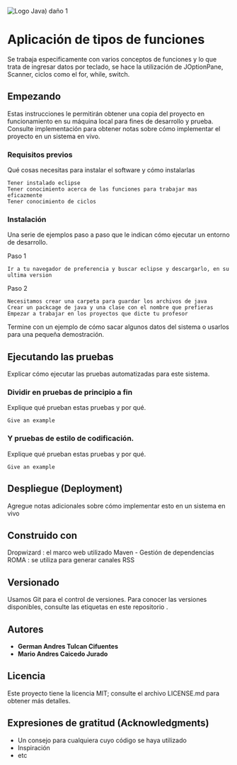 ![Logo Java](https://seeklogo.com/images/J/java-logo-7833D1D21A-seeklogo.com.png))
daño 1
# Aplicación de tipos de funciones

Se trabaja especificamente con varios conceptos de funciones y lo que trata de ingresar datos por teclado, se hace la utilización de JOptionPane, Scanner, ciclos como el for, while, switch.

## Empezando

Estas instrucciones le permitirán obtener una copia del proyecto en funcionamiento en su máquina local para fines de desarrollo y prueba. Consulte implementación para obtener notas sobre cómo implementar el proyecto en un sistema en vivo.

### Requisitos previos

Qué cosas necesitas para instalar el software y cómo instalarlas

```
Tener instalado eclipse
Tener conocimiento acerca de las funciones para trabajar mas eficazmente
Tener conocimiento de ciclos
```

### Instalación

Una serie de ejemplos paso a paso que le indican cómo ejecutar un entorno de desarrollo.

Paso 1

```
Ir a tu navegador de preferencia y buscar eclipse y descargarlo, en su ultima version
```

Paso 2

```
Necesitamos crear una carpeta para guardar los archivos de java
Crear un packcage de java y una clase con el nombre que prefieras
Empezar a trabajar en los proyectos que dicte tu profesor
```

Termine con un ejemplo de cómo sacar algunos datos del sistema o usarlos para una pequeña demostración.

## Ejecutando las pruebas

Explicar cómo ejecutar las pruebas automatizadas para este sistema.

### Dividir en pruebas de principio a fin

Explique qué prueban estas pruebas y por qué.

```
Give an example
```

### Y pruebas de estilo de codificación.

Explique qué prueban estas pruebas y por qué.

```
Give an example
```

## Despliegue (Deployment)

Agregue notas adicionales sobre cómo implementar esto en un sistema en vivo


## Construido con

Dropwizard : el marco web utilizado
Maven - Gestión de dependencias
ROMA : se utiliza para generar canales RSS

## Versionado

Usamos Git para el control de versiones. Para conocer las versiones disponibles, consulte las etiquetas en este repositorio .

## Autores

* **German Andres Tulcan Cifuentes**
* **Mario Andres Caicedo Jurado** 


## Licencia

Este proyecto tiene la licencia MIT; consulte el archivo LICENSE.md para obtener más detalles.

## Expresiones de gratitud (Acknowledgments)

* Un consejo para cualquiera cuyo código se haya utilizado
* Inspiración
* etc
